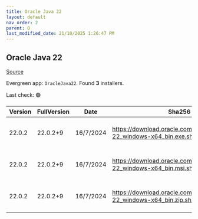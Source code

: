 ```yaml
---
title: Oracle Java 22
layout: default
nav_order: 2
parent: O
last_modified_date: 21/10/2025 1:26:47 PM
---
```


## Oracle Java 22

[Source](https://www.oracle.com/java/technologies/downloads/#java22)

Evergreen app: `OracleJava22`. Found **3** installers.

Last check: 🟢

| Version | FullVersion | Date      | Sha256                                                                       | Type | URI                                                                                                                                            |
| ------- | ----------- | --------- | ---------------------------------------------------------------------------- | ---- | ---------------------------------------------------------------------------------------------------------------------------------------------- |
| 22.0.2  | 22.0.2+9    | 16/7/2024 | https://download.oracle.com/java/22/latest/jdk-22_windows-x64_bin.exe.sha256 | exe  | [https://download.oracle.com/java/22/latest/jdk-22_windows-x64_bin.exe](https://download.oracle.com/java/22/latest/jdk-22_windows-x64_bin.exe) |
| 22.0.2  | 22.0.2+9    | 16/7/2024 | https://download.oracle.com/java/22/latest/jdk-22_windows-x64_bin.msi.sha256 | msi  | [https://download.oracle.com/java/22/latest/jdk-22_windows-x64_bin.msi](https://download.oracle.com/java/22/latest/jdk-22_windows-x64_bin.msi) |
| 22.0.2  | 22.0.2+9    | 16/7/2024 | https://download.oracle.com/java/22/latest/jdk-22_windows-x64_bin.zip.sha256 | zip  | [https://download.oracle.com/java/22/latest/jdk-22_windows-x64_bin.zip](https://download.oracle.com/java/22/latest/jdk-22_windows-x64_bin.zip) |
